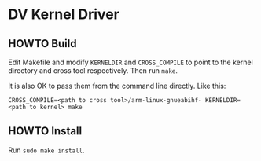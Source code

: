 # DV Kernel Driver

## HOWTO Build

Edit Makefile and modify `KERNELDIR` and `CROSS_COMPILE` to point to the kernel directory and cross tool respectively. Then run `make`.

It is also OK to pass them from the command line directly. Like this:

```
CROSS_COMPILE=<path to cross tool>/arm-linux-gnueabihf- KERNELDIR=<path to kernel> make
```

## HOWTO Install
Run `sudo make install`.
